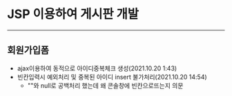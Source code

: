 # JSP 이용하여 게시판 개발
<hr>

## 회원가입폼
 - ajax이용하여 동적으로 아이디중복체크 생성(2021.10.20 1:43)
 - 빈칸입력시 예외처리 및 중복된 아이디 insert 불가처리(2021.10.20 14:54)
   - ""와 null로 공백처리 했는데 왜 콘솔창에 빈칸으로뜨는지 의문
